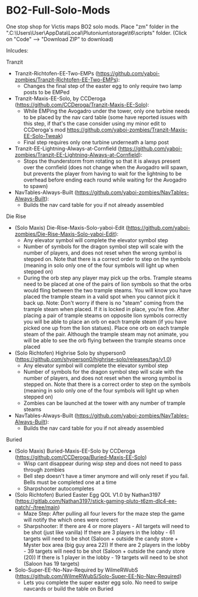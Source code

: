 # BO2-Full-Solo-Mods
One stop shop for Victis maps BO2 solo mods. Place "zm" folder in the ".C:\Users\User\AppData\Local\Plutonium\storage\t6\scripts" folder. (Click on "Code" --> "Download ZIP" to download)

Inlcudes:

Tranzit
  - Tranzit-Richtofen-EE-Two-EMPs (https://github.com/yaboi-zombies/Tranzit-Richtofen-EE-Two-EMPs): 
    * Changes the final step of the easter egg to only require two lamp posts to be EMPed
  - Tranzit-Maxis-EE-Solo, by CCDeroga (https://github.com/CCDeroga/Tranzit-Maxis-EE-Solo):
    * While EMPing the Avogadro under the tower, only one turbine needs to be placed by the nav card table (some have reported issues with this step, if that's the case consider using my minor edit to CCDeroga's mod https://github.com/yaboi-zombies/Tranzit-Maxis-EE-Solo-Tweak)
    * Final step requires only one turbine underneath a lamp post
  - Tranzit-EE-Lightning-Always-at-Cornfield (https://github.com/yaboi-zombies/Tranzit-EE-Lightning-Always-at-Cornfield):
    * Stops the thunderstorm from rotating so that it is always present over the cornfield (does not change when the Avogadro will spawn, but prevents the player from having to wait for the lightning to be overhead before ending each round while waiting for the Avogadro to spawn)
  - NavTables-Always-Built (https://github.com/yaboi-zombies/NavTables-Always-Built):
    * Builds the nav card table for you if not already assembled
    
Die Rise
  - (Solo Maxis) Die-Rise-Maxis-Solo-yaboi-Edit (https://github.com/yaboi-zombies/Die-Rise-Maxis-Solo-yaboi-Edit):
    * Any elevator symbol will complete the elevator symbol step
    * Number of symbols for the dragon symbol step will scale with the number of players, and does not reset when the wrong symbol is stepped on. Note that there is a correct order to step on the symbols (meaning in solo only one of the four symbols will light up when stepped on)
    * During the orb step any player may pick up the orbs. Trample steams need to be placed at one of the pairs of lion symbols so that the orbs would fling between the two trample steams. You will know you have placed the trample steam in a valid spot when you cannot pick it back up. Note: Don't worry if there is no "steam" coming from the trample steam when placed. If it is locked in place, you're fine. After placing a pair of trample steams on opposite lion symbols correctly you will be able to place an orb on each trample steam (if you have picked one up from the lion statues). Place one orb on each trample steam of the pair. Although the trample steam may not animate, you will be able to see the orb flying between the trample steams once placed
  - (Solo Richtofen) Highrise Solo by shyperson0 (https://github.com/shyperson0/highrise-solo/releases/tag/v1.0)
    * Any elevator symbol will complete the elevator symbol step
    * Number of symbols for the dragon symbol step will scale with the number of players, and does not reset when the wrong symbol is stepped on. Note that there is a correct order to step on the symbols (meaning in solo only one of the four symbols will light up when stepped on)
    * Zombies can be launched at the tower with any number of trample steams
  - NavTables-Always-Built (https://github.com/yaboi-zombies/NavTables-Always-Built):
    * Builds the nav card table for you if not already assembled
    
Buried
  - (Solo Maxis) Buried-Maxis-EE-Solo by CCDeroga (https://github.com/CCDeroga/Buried-Maxis-EE-Solo)
    * Wisp cant disappear during wisp step and does not need to pass through zombies
    * Bell step doesn't have a timer anymore and will only reset if you fail. Bells must be completed one at a time
    * Sharpshooter autocompletes
  - (Solo Richtofen) Buried Easter Egg QOL V1.0 by Nathan3197 (https://gitlab.com/Nathan3197/stick-gaming-pluto-t6zm-dlc4-ee-patch/-/tree/main)
    * Maze Step: After pulling all four levers for the maze step the game will notify the which ones were correct
    * Sharpshooter: If there are 4 or more players - All targets will need to be shot (just like vanilla)
                    If there are 3 players in the lobby - 61 targets will need to be shot (Saloon + outside the candy store + Myster box area (big guy area 22))
                    If there are 2 players in the lobby - 39 targets will need to be shot (Saloon + outside the candy store (20))
                    If there is 1 player in the lobby - 19 targets will need to be shot (Saloon has 19 targets)
  - Solo-Super-EE-No-Nav-Required by WilmeRWubS (https://github.com/WilmeRWubS/Solo-Super-EE-No-Nav-Required)
    * Lets you complete the super easter egg solo. No need to swipe navcards or build the table on Buried
     
